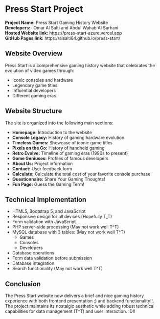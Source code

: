 # Press Start Project

<div class="highlight">
  <strong>Project Name:</strong> Press Start Gaming History Website<br>
  <strong>Developers:</strong>- Omar Al Salti and Abdul Wahab Al Sarhani
  <br><strong>Hosted Website link:</strong> https://press-start-azure.vercel.app
  <br><strong>GitHub Pages link:</strong> https://alsalti64.github.io/press-start/
</div>

## Website Overview

Press Start is a comprehensive gaming history website that celebrates the evolution of video games through:

- Iconic consoles and hardware
- Legendary game titles
- Influential developers
- Different gaming eras

## Website Structure

The site is organized into the following main sections:

- **Homepage:** Introduction to the website
- **Console Legacy:** History of gaming hardware evolution
- **Timeless Games:** Showcase of iconic game titles
- **Pixels on the Go:** History of handheld gaming
- **Retro Evolve:** Timeline of gaming eras (1990s to present)
- **Game Geniuses:** Profiles of famous developers
- **About Us:** Project information
- **Contact:** User feedback form
- **Calculate:** Calculate the total cost of your favorite console purchase!
- **Questionnaire:** Share Your Gaming Thoughts!
- **Fun Page:** Guess the Gaming Term!

## Technical Implementation
- HTML5, Bootstrap 5, and JavaScript
- Responsive design for all devices (Hopefully T_T)
- Form validation with JavaScript 
- PHP server-side processing (May not work well T^T)
- MySQL database with 3 tables: (May not work well T^T)
  - Games
  - Consoles
  - Developers
- Database operations
- Form data validation before submission
- Database integration
- Search functionality (May not work well T^T)

## Conclusion
The Press Start website now delivers a brief and nice gaming history experience with both frontend presentation ;) and backend functionality!!. The project maintains its nostalgic aesthetic while adding robust technical capabilities for data management (T^T) and user interaction. :D!!
